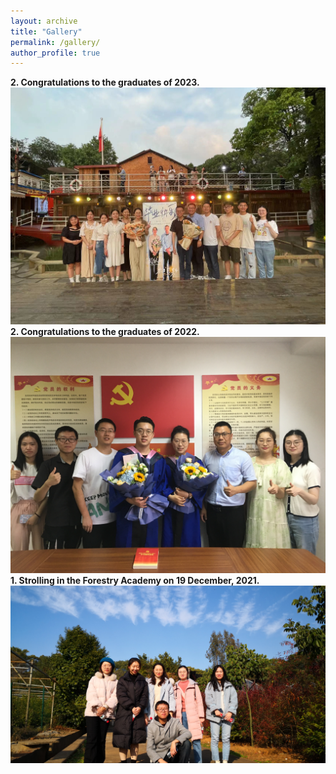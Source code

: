 ```yaml
---
layout: archive
title: "Gallery"
permalink: /gallery/
author_profile: true
---
```

<strong>2. Congratulations to the graduates of 2023.</strong>
<img src='/images/gallery/Graduation_2023.JPG'> 
<strong>2. Congratulations to the graduates of 2022.</strong>
<img src='/images/gallery/Graduation_2022.JPG'> 
<strong>1. Strolling in the Forestry Academy on 19 December, 2021.</strong>
<img src='/images/gallery/Trip_1.jpg'> 
